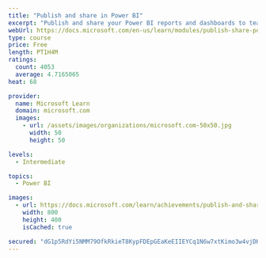 ```yaml
---
title: "Publish and share in Power BI"
excerpt: "Publish and share your Power BI reports and dashboards to teammates in your organization or to everyone on the web."
webUrl: https://docs.microsoft.com/en-us/learn/modules/publish-share-power-bi/
type: course
price: Free
length: PT1H4M
ratings:
  count: 4053
  average: 4.7165065
heat: 68

provider:
  name: Microsoft Learn
  domain: microsoft.com
  images:
    - url: /assets/images/organizations/microsoft.com-50x50.jpg
      width: 50
      height: 50

levels:
  - Intermediate

topics:
  - Power BI

images:
  - url: https://docs.microsoft.com/learn/achievements/publish-and-share-with-power-bi-desktop-social.png
    width: 800
    height: 400
    isCached: true

secured: "dG1p5RdYi5NMM79OfkRkieT8KypFDEpGEaKeEIIEYCq1N6w7xtKimo3w4vjDKqCDkWB9VeXlFYWA9IcS2kLhSGt793EXc39kl5oL3x13kcK/9tJMhTzGH8K2HnDGek80FgdMSiDhMhCAZSyZQx3gWMdMXMlq/eK2xo5pjT0ykHIeOSwJOaoZSr87QhgqDGcGPb6IRqzqEelyFE3jLUnHftT43KwO94EPrpRa+pz6zyiKUTUTS8F2MLy3CpQ/7aIMW82rIuawm+IYhtfOv+vwm3LdzU4TJE6yPcILRpRs/0Y54shtdw9QnI1H9pk1sT5K3PXtQqFup1tVnpNNEgm2hpBB+/L2+l/U3pmANv1c9L/01B+mzr2NQGG4MFlLqwUjFrQU/0o2qlwuZBmULb5Y3j2AfA1zkli9983bPKsBVSM=;N49VQQwwMrbFmlx/QS58TA=="
---
```


